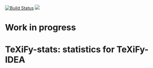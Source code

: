 [![Build Status](https://travis-ci.org/PHPirates/TeXiFy-stats.svg?branch=master)](https://travis-ci.org/PHPirates/TeXiFy-stats)
![](https://github.com/PHPirates/texify-stats/workflows/GitHub%20Action/badge.svg)

# Work in progress

# TeXiFy-stats: statistics for TeXiFy-IDEA